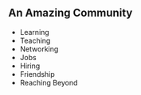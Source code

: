 ## An Amazing Community

- Learning <!-- .element: class="fragment" -->
- Teaching <!-- .element: class="fragment" -->
- Networking <!-- .element: class="fragment" -->
- Jobs <!-- .element: class="fragment" -->
- Hiring <!-- .element: class="fragment" -->
- Friendship <!-- .element: class="fragment" -->
- Reaching Beyond <!-- .element: class="fragment" -->
